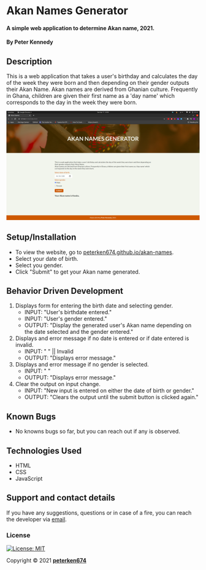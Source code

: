 # Akan Names Generator
#### A simple web application to determine Akan name, 2021.
#### By **Peter Kennedy**
## Description
This is a web application that takes a user's birthday and calculates the day of the week they were born and then depending on their gender outputs their Akan Name.
Akan names are derived from Ghanian culture. Frequently in Ghana, children are given their first name as a 'day name' which corresponds to the day in the week they were born.

![Landing page](img/img2.png)
## Setup/Installation
- To view the website, go to [peterken674.github.io/akan-names](https://peterken674.github.io/akan-names). 
- Select your date of birth.
- Select you gender.
- Click "Submit" to get your Akan name generated.
## Behavior Driven Development
1. Displays form for entering the birth date and selecting gender.
    * INPUT: "User's birthdate entered."
    * INPUT: "User's gender entered."
    * OUTPUT: "Display the generated user's Akan name depending on the date selected and the gender entered."
2. Displays and error message if no date is entered or if date entered is invalid.
    * INPUT: " " || Invalid
    * OUTPUT: "Displays error message."
3. Displays and error message if no gender is selected.
    * INPUT: " "
    * OUTPUT: "Displays error message."
4. Clear the output on input change.
    * INPUT: "New input is entered on either the date of birth or gender."
    * OUTPUT: "Clears the output until the submit button is clicked again."
## Known Bugs
- No knowns bugs so far, but you can reach out if any is observed.
## Technologies Used
- HTML
- CSS
- JavaScript
## Support and contact details
If you have any suggestions, questions or in case of a fire, you can reach the developer via [email](mailto:peterken.ngugi@gmail.com).
### License
 [![License: MIT](https://img.shields.io/badge/License-MIT-yellow.svg)](LICENSE)

Copyright &copy; 2021 **[peterken674](www.github.com/peterken674)**